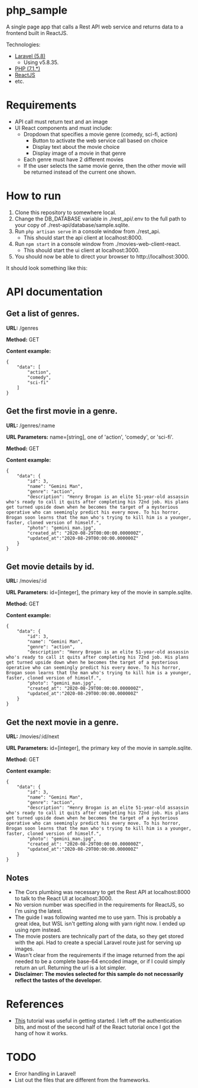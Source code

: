 # php_sample
A single page app that calls a Rest API web service and returns data to a frontend built in ReactJS.

Technologies:
* [Laravel (5.8)](https://laravel.com/)
    * Using v5.8.35.
* [PHP (7.1.*)](https://www.php.net/)
* [ReactJS](https://reactjs.org/)
* etc.

# Requirements
* API call must return text and an image
*  UI React components and must include:
    * Dropdown that specifies a movie genre (comedy, sci-fi, action)
        * Button to activate the web service call based on choice
        * Display text about the movie choice
        * Display image of a movie in that genre
    * Each genre must have 2 different movies
    * If the user selects the same movie genre, then the other movie will be returned instead
of the current one shown.

# How to run

1. Clone this repository to somewhere local.
2. Change the DB_DATABASE variable in ./rest_api/.env to the full path to your copy of ./rest-api/database/sample.sqlite.
3. Run `php artisan serve` in a console window from ./rest_api.
    * This should start the api client at localhost:8000.
4. Run `npm start` in a console window from ./movies-web-client-react.
    * This should start the ui client at localhost:3000.
5. You should now be able to direct your browser to http://localhost:3000.

It should look something like this:
[](/screenshots/screenshot001.jpg)

# API documentation

## Get a list of genres.

**URL:** /genres

**Method:** GET

**Content example:**
```
{
    "data": [
        "action",
        "comedy",
        "sci-fi"
    ]
}
```

## Get the first movie in a genre.

**URL:** /genres/:name

**URL Parameters:** name=\[string\], one of 'action', 'comedy', or 'sci-fi'.

**Method:** GET

**Content example:** 
```
{
    "data": {
        "id": 3,
        "name": "Gemini Man",
        "genre": "action",
        "description": "Henry Brogan is an elite 51-year-old assassin who's ready to call it quits after completing his 72nd job. His plans get turned upside down when he becomes the target of a mysterious operative who can seemingly predict his every move. To his horror, Brogan soon learns that the man who's trying to kill him is a younger, faster, cloned version of himself.",
        "photo": "gemini_man.jpg",
        "created_at": "2020-08-29T00:00:00.000000Z",
        "updated_at":"2020-08-29T00:00:00.000000Z"
    }
}
```

## Get movie details by id.

**URL:** /movies/:id

**URL Parameters:** id=\[integer\], the primary key of the movie in sample.sqlite.

**Method:** GET

**Content example:**
```
{
    "data": {
        "id": 3,
        "name": "Gemini Man",
        "genre": "action",
        "description": "Henry Brogan is an elite 51-year-old assassin who's ready to call it quits after completing his 72nd job. His plans get turned upside down when he becomes the target of a mysterious operative who can seemingly predict his every move. To his horror, Brogan soon learns that the man who's trying to kill him is a younger, faster, cloned version of himself.",
        "photo": "gemini_man.jpg",
        "created_at": "2020-08-29T00:00:00.000000Z",
        "updated_at":"2020-08-29T00:00:00.000000Z"
    }
}
```

## Get the next movie in a genre.

**URL:** /movies/:id/next

**URL Parameters:** id=\[integer\], the primary key of the movie in sample.sqlite.

**Method:** GET

**Content example:** 
```
{
    "data": {
        "id": 3,
        "name": "Gemini Man",
        "genre": "action",
        "description": "Henry Brogan is an elite 51-year-old assassin who's ready to call it quits after completing his 72nd job. His plans get turned upside down when he becomes the target of a mysterious operative who can seemingly predict his every move. To his horror, Brogan soon learns that the man who's trying to kill him is a younger, faster, cloned version of himself.",
        "photo": "gemini_man.jpg",
        "created_at": "2020-08-29T00:00:00.000000Z",
        "updated_at":"2020-08-29T00:00:00.000000Z"
    }
}
```

## Notes

* The Cors plumbing was necessary to get the Rest API at localhost:8000 to talk to the React UI at localhost:3000.
* No version number was specified in the requirements for ReactJS, so I'm using the latest.
* The guide I was following wanted me to use yarn.  This is probably a great idea, but WSL isn't getting along with yarn right now.  I ended up using npm instead.
* The movie posters are technically part of the data, so they get stored with the api.  Had to create a special Laravel route just for serving up images.
* Wasn't clear from the requirements if the image returned from the api needed to be a complete base-64 encoded image, or if I could simply return an url.  Returning the url is a lot simpler.
* **Disclaimer: The movies selected for this sample do not necessarily reflect the tastes of the developer.**

# References

* [This](https://developer.okta.com/blog/2018/12/06/crud-app-laravel-react) tutorial was useful in getting started.  I left off the authentication bits, and most of the second half of the React tutorial once I got the hang of how it works.

# TODO
* Error handling in Laravel!
* List out the files that are different from the frameworks.
